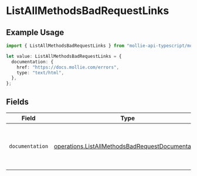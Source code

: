 # ListAllMethodsBadRequestLinks

## Example Usage

```typescript
import { ListAllMethodsBadRequestLinks } from "mollie-api-typescript/models/operations";

let value: ListAllMethodsBadRequestLinks = {
  documentation: {
    href: "https://docs.mollie.com/errors",
    type: "text/html",
  },
};
```

## Fields

| Field                                                                                                                | Type                                                                                                                 | Required                                                                                                             | Description                                                                                                          |
| -------------------------------------------------------------------------------------------------------------------- | -------------------------------------------------------------------------------------------------------------------- | -------------------------------------------------------------------------------------------------------------------- | -------------------------------------------------------------------------------------------------------------------- |
| `documentation`                                                                                                      | [operations.ListAllMethodsBadRequestDocumentation](../../models/operations/listallmethodsbadrequestdocumentation.md) | :heavy_check_mark:                                                                                                   | The URL to the generic Mollie API error handling guide.                                                              |